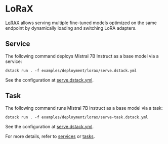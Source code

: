 # LoRaX

[LoRAX](https://github.com/predibase/lorax) allows serving multiple fine-tuned models optimized on
the same endpoint by dynamically loading and switching LoRA adapters.

## Service

The following command deploys Mistral 7B Instruct as a base model via a service:

```shell
dstack run . -f examples/deployment/lorax/serve.dstack.yml
```

See the configuration at [serve.dstack.yml](serve.dstack.yml).

## Task

The following command runs Mistral 7B Instruct as a base model via a task:

```shell
dstack run . -f examples/deployment/lorax/serve-task.dstack.yml
```

See the configuration at [serve.dstack.yml](serve-task.dstack.yml).

For more details, refer to [services](https://dstack.ai/docs/concepts/services) or [tasks](https://dstack.ai/docs/concepts/tasks).